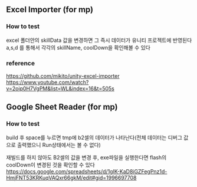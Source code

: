 ## Excel Importer (for mp)

### How to test
excel 폴더안의 skillData 값을 변경하면 그 즉시 데이터가 유니티 프로젝트에 반영된다
a,s,d 를 통해서 각각의 skillName, coolDown을 확인해볼 수 있다

### reference
https://github.com/mikito/unity-excel-importer  
https://www.youtube.com/watch?v=2oip0H7VgPM&list=WL&index=16&t=505s  
  
## Google Sheet Reader (for mp)

### How to test
build 후 space를 누르면 tmp에 b2셀의 데이터가 나타난다(전체 데이터는 디버그 값으로 출력했으니 Run상태에서는 볼 수 없다)

재빌드를 하지 않아도 B2셀의 값을 변경 후, exe파일을 실행한다면 flash의 coolDown이 변경된 것을 확인할 수 있다
https://docs.google.com/spreadsheets/d/1gIK-KaD8iGZFegPnz1d-HmjFNT53KRKuqVAQxr66gkM/edit#gid=1996697708

